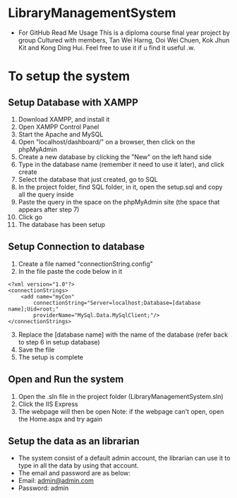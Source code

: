 # LibraryManagementSystem

- For GitHub Read Me Usage
This is a diploma course final year project by group Cultured with members, Tan Wei Harng, Ooi Wei Chuen, Kok Jhun Kit and Kong Ding Hui.
Feel free to use it if u find it useful .w.

# To setup the system
## Setup Database with XAMPP
1. Download XAMPP, and install it
2. Open XAMPP Control Panel
3. Start the Apache and MySQL
4. Open "localhost/dashboard/" on a browser, then click on the phpMyAdmin
5. Create a new database by clicking the "New" on the left hand side
6. Type in the database name (remember it need to use it later), and click create
7. Select the database that just created, go to SQL
8. In the project folder, find SQL folder, in it, open the setup.sql and copy all the query inside
9. Paste the query in the space on the phpMyAdmin site (the space that appears after step 7)
10. Click go
11. The database has been setup

## Setup Connection to database
1. Create a file named "connectionString.config"
2. In the file paste the code below in it
```
<?xml version="1.0"?>
<connectionStrings>
	<add name="myCon"
		connectionString="Server=localhost;Database=[database name];Uid=root;"
		providerName="MySql.Data.MySqlClient;"/>
</connectionStrings>
```
3. Replace the [database name] with the name of the database (refer back to step 6 in setup database)
4. Save the file
5. The setup is complete

## Open and Run the system
1. Open the .sln file in the project folder (LibraryManagementSystem.sln)
2. Click the IIS Express
3. The webpage will then be open
Note: if the webpage can't open, open the Home.aspx and try again

## Setup the data as an librarian
- The system consist of a default admin account, the librarian can use it to type in all the data by using that account.
- The email and password are as below:
- Email: admin@admin.com
- Password: admin

